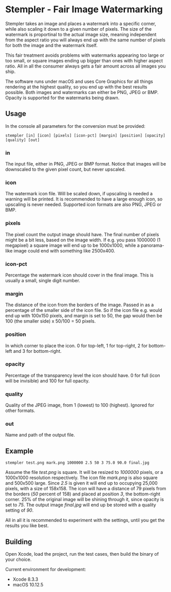 # Stempler - Fair Image Watermarking

Stempler takes an image and places a watermark into a specific corner, while also scaling it down
to a given number of pixels. The size of the watermark is proportinal to the actual image size,
meaning independent from the aspect ratio you will always end up with the same number of pixels
for both the image and the watermark itself.

This fair treatment avoids problems with watermarks appearing too large or too small, or square
images ending up bigger than ones with higher aspect ratio. All in all the consumer always gets
a fair amount across all images you ship.

The software runs under macOS and uses Core Graphics for all things rendering at the highest
quality, so you end up with the best results possible. Both images and watermarks can either be
PNG, JPEG or BMP. Opacity is supported for the watermarks being drawn.

## Usage

In the console all parameters for the conversion must be provided:

```stempler [in] [icon] [pixels] [icon-pct] [margin] [position] [opacity] [quality] [out]```

### in

The input file, either in PNG, JPEG or BMP format. Notice that images will be downscaled to the given pixel count, but never upscaled.

### icon

The watermark icon file. Will be scaled down, if upscaling is needed a warning will be printed. It is recommended to have a large enough icon, so upscaling is never needed. Supported icon formats are also PNG, JPEG or BMP.

### pixels

The pixel count the output image should have. The final number of pixels might be a bit less, based on the image width. If e.g. you pass 1000000 (1 megapixel) a square image will end up to be 1000x1000, while a panorama-like image could end with something like 2500x400.

### icon-pct

Percentage the watermark icon should cover in the final image. This is usually a small, single digit number.

### margin

The distance of the icon from the borders of the image. Passed in as a percentage of the smaller side of the icon file. So if the icon file e.g. would end up with 100x150 pixels, and margin is set to 50, the gap would then be 100 (the smaller side) x 50/100 = 50 pixels.

### position

In which corner to place the icon. 0 for top-left, 1 for top-right, 2 for bottom-left and 3 for bottom-right.

### opacity

Percentage of the transparency level the icon should have. 0 for full (icon will be invisible) and 100 for full opacity.

### quality

Quality of the JPEG image, from 1 (lowest) to 100 (highest). Ignored for other formats.

### out

Name and path of the output file.

## Example

```stempler test.png mark.png 1000000 2.5 50 3 75.0 90.0 final.jpg```

Assume the file _test.png_ is square. It will be resized to _1000000_ pixels, or a 1000x1000 resolution respectively. The icon file _mark.png_ is also square and 500x500 large. Since _2.5_ is given it will end up to occupying 25,000 pixels, with a size of 158x158. The icon will have a distance of 79 pixels from the borders (_50_ percent of 158) and placed at position _3_, the bottom-right corner. 25% of the original image will be shining through it, since opacity is set to _75_. The output image _final.jpg_ will end up be stored with a quality setting of _90_.

All in all it is recommended to experiment with the settings, until you get the results you like best.

## Building

Open Xcode, load the project, run the test cases, then build the binary of your choice.

Current environment for development:
* Xcode 8.3.3
* macOS 10.12.5

